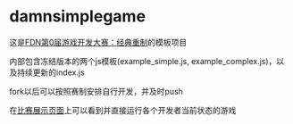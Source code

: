 # damnsimplegame

这是[FDN第0届游戏开发大赛：经典重制](http://forum.fddn.network/FDN-0-td112.html)的模板项目

内部包含冻结版本的两个js模板(example_simple.js, example_complex.js)，以及持续更新的index.js

fork以后可以按照赛制安排自行开发，并及时push

在[比赛展示页面](http://game.fddn.network)上可以看到并直接运行各个开发者当前状态的游戏